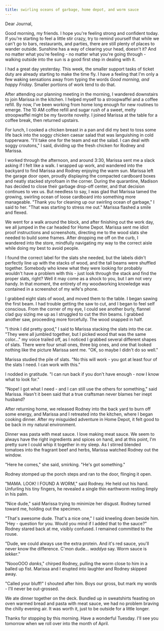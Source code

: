 ```yaml
---
title: swirling oceans of garbage, home depot, and worm sauce
---
```


Dear Journal,

Good morning, my friends.  I hope you're feeling strong and confident
today.  If you're starting to feel a little stir crazy, try to remind
yourself that while we can't go to bars, restaurants, and parties,
there are still plenty of places to wander outside.  Sunshine has a
way of clearing your head, doesn't it?  And no matter what you're
feeling - no matter what you're going through - walking outside into
the sun is a good first step in dealing with it.

I had a great day yesterday.  This week, the smaller support tasks of
ticket duty are already starting to make the time fly.  I have a
feeling that I'm only a few waking sensations away from typing the
words _Good morning, and happy Friday_.  Smaller portions of work tend
to do that.

After attending our planning meeting in the morning, I wandered
downstairs to join Marissa in the kitchen.  I helped myself to a
stroopwaffel and a coffee refill.  By now, I've been working from home
long enough for new routines to emerge.  The 10 AM coffee refill and
sugar rush of a sweet, melty stroopwaffel might be my favorite
novelty.  I joined Marissa at the table for a coffee break, then
returned upstairs.

For lunch, I cooked a chicken breast in a pan and did my best to toss
some life back into the soggy chicken caesar salad that was
languishing in cold tupperware.  "I'll take one for the team and eat
the salad.  I can deal with soggy croutons," I said, dividing up the
fresh chicken for Rodney and Marissa.

I worked through the afternoon, and around 3:30, Marissa sent me a
slack asking if I felt like a walk.  I wrapped up work, and wandered
into the backyard to find Marissa and Rodney enjoying the warm sun.
Marissa left the garage door open, proudly displaying the compacted
cardboard boxes and neatly stacked styrofoam in the corner.  During
the quarantine, Madison has decided to close their garbage drop-off
center, and that decision continues to vex us.  But needless to say, I
was glad that Marissa tamed the growing, swirling ocean of loose
cardboard into something more manageable.  "Thank you for cleaning up
our swirling ocean of garbage," I said to her.  "That was starting to
stress me out."  Marissa flashed a smile and flexed.

We went for a walk around the block, and after finishing out the work
day, we all jumped in the car headed for Home Depot.  Marissa sent me
idiot proof instructions and screenshots, directing me to the wood
slats she needed to build some frames.  After dropping me off on the
curb, I wandered into the store, mindfully navigating my way to the
correct aisle while doing my best to avoid people.

I found the correct label for the slats she needed, but the labels
didn't perfectly line up with the stacks of wood, and the tall beams
were shuffled together.  Somebody who knew what they were looking for
probably wouldn't have a problem with this - just look through the
stack and find the proper slats, right?  Well it may come as a shock
to you, but I am not very handy.  In that moment, the entirety of my
woodworking knowledge was contained in a screenshot of my wife's
phone.

I grabbed eight slats of wood, and moved them to the table.  I began
sawing the first beam.  I had trouble getting the saw to cut, and I
began to feel self conscious.  From the corner of my eye, I could see
another burly, flannel clad guy sizing me up as I struggled to cut the
thin beams.  I grabbed another saw, proceeding more forcefully.  The
wood snapped in half.

"I think I did pretty good," I said to Marissa stacking the slats into
the car.  "They were all jumbled together, but I picked wood that was
the same color..." my voice trailed off, as I noticed I grabbed
several different shapes of slats.  There were four small ones, three
big ones, and one that looked nothing like the picture Marissa sent
me.  "OK, so maybe I didn't do so well."

Marissa studied the pile of slats.  "No this will work - you got at
least four of the slats I need.  I can work with this."

I nodded in gratitude.  "I can run back if you don't have enough - now
I know what to look for."

"Nope!  I got what I need - and I can still use the others for
something," said Marissa.  Hasn't it been said that a true craftsman
never blames her inept husband?

After returning home, we released Rodney into the back yard to burn
off some energy, and Marissa and I retreated into the kitchen, where I
began cooking dinner.  After my misguided adventure in Home Depot, it
felt good to be back in my natural environment.

Dinner was pasta with meat sauce.  I love making meat sauce.  We seem
to always have the right ingredients and spices on hand, and at this
point, I'm pretty sure I could whip it together in my sleep.  As I
stirred blended tomatoes into the fragrant beef and herbs, Marissa
watched Rodney out the window.

"Here he comes," she said, smirking.  "He's got something."

Rodney stomped up the porch steps and ran to the door, flinging it
open.

"MAMA.  LOOK!  I FOUND A WORM," said Rodney.  He held out his hand.
Unfurling his tiny fingers, he revealed a single thin earthworm
resting limply in his palm.

"Nice dude," said Marissa trying to minimize her disgust.  Rodney
turned toward me, holding out the specimen.

"That's awesome dude.  That's a nice one," I said kneeling down beside
him.  "Hey - question for you.  Would you mind if I added that to the
sauce?"  Rodney stared back at me, visibly confused.  I remained
committed to the rouse.

"Dude, we could always use the extra protein.  And it's red sauce,
you'll never know the difference.  C'mon dude... _waddya_ say.  Worm
sauce is _lekker_."

"NoooOOO _danks_," chirped Rodney, pulling the worm close to him in a
balled up fist.  Marissa and I erupted into laughter and Rodney
skipped away.

"Called your bluff!" I shouted after him.  Boys our gross, but mark my
words - I'll never be out-grossed.

We ate dinner together on the deck.  Bundled up in sweatshirts
feasting on oven warmed bread and pasta with meat sauce, we had no
problem braving the chilly evening air.  It was worth it, just to be
outside for a little longer.

Thanks for stopping by this morning.  Have a wonderful Tuesday.  I'll
see you tomorrow when we roll over into the month of April.
